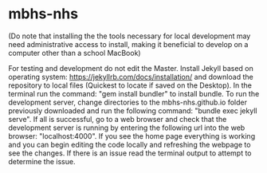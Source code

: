 # mbhs-nhs

(Do note that installing the the tools necessary for local development may need administrative access to install, making it beneficial to develop on a computer other than a school MacBook)

For testing and development do not edit the Master. Install Jekyll based on operating system: https://jekyllrb.com/docs/installation/ and download the repository to local files (Quickest to locate if saved on the Desktop). In the terminal run the command: "gem install bundler" to install bundle. To run the development server, change directories to the mbhs-nhs.github.io folder previously downloaded and run the following command: "bundle exec jekyll serve". If all is successful, go to a web browser and check that the development server is running by entering the following url into the web browser: "localhost:4000". If you see the home page everything is working and you can begin editing the code locally and refreshing the webpage to see the changes. If there is an issue read the terminal output to attempt to determine the issue.

